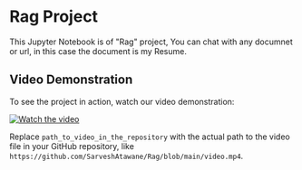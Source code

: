 # Rag Project

This Jupyter Notebook is of "Rag" project, You can chat with any documnet or url, in this case the document is my Resume.


## Video Demonstration

To see the project in action, watch our video demonstration:

[![Watch the video](https://img.youtube.com/vi/URL/0.jpg)](path_to_video_in_the_repository)

Replace `path_to_video_in_the_repository` with the actual path to the video file in your GitHub repository, like `https://github.com/SarveshAtawane/Rag/blob/main/video.mp4`.
